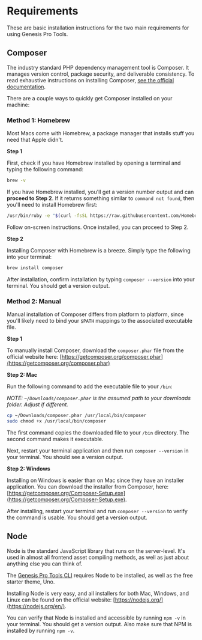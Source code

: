 # Requirements
These are basic installation instructions for the two main requirements for using Genesis Pro Tools.

## Composer
The industry standard PHP dependency management tool is Composer. It manages version control, package security, and deliverable consistency.
To read exhaustive instructions on installing Composer, [see the official documentation](https://getcomposer.org/download/).

There are a couple ways to quickly get Composer installed on your machine:

### Method 1: Homebrew
Most Macs come with Homebrew, a package manager that installs stuff you need that Apple didn't.

**Step 1**

First, check if you have Homebrew installed by opening a terminal and typing the following command:

```bash
brew -v
```

If you have Homebrew installed, you'll get a version number output and can **proceed to Step 2**. If it returns something similar to `command not found`, then you'll need to install Homebrew first:

```bash
/usr/bin/ruby -e "$(curl -fsSL https://raw.githubusercontent.com/Homebrew/install/master/install)"
```

Follow on-screen instructions. Once installed, you can proceed to Step 2.

**Step 2**

Installing Composer with Homebrew is a breeze. Simply type the following into your terminal:

```bash
brew install composer
```

After installation, confirm installation by typing `composer --version` into your terminal. You should get a version output.

### Method 2: Manual
Manual installation of Composer differs from platform to platform, since you'll likely need to bind your `$PATH` mappings to the associated executable file.

**Step 1**

To manually install Composer, download the `composer.phar` file from the official website here: [https://getcomposer.org/composer.phar](https://getcomposer.org/composer.phar)

**Step 2: Mac**

Run the following command to add the executable file to your `/bin`:

*NOTE: `~/Downloads/composer.phar` is the assumed path to your downloads folder. Adjust if different.*

```bash
cp ~/Downloads/composer.phar /usr/local/bin/composer
sudo chmod +x /usr/local/bin/composer
```

The first command copies the downloaded file to your `/bin` directory. The second command makes it executable.

Next, restart your terminal application and then run `composer --version` in your terminal. You should see a version output.

**Step 2: Windows**

Installing on Windows is easier than on Mac since they have an installer application. You can download the installer from Composer, here: [https://getcomposer.org/Composer-Setup.exe](https://getcomposer.org/Composer-Setup.exe).

After installing, restart your terminal and run `composer --version` to verify the command is usable. You should get a version output.

## Node
Node is the standard JavaScript library that runs on the server-level. It's used in almost all frontend asset compiling methods, as well as just about anything else you can think of.

The [Genesis Pro Tools CLI](/cli/) requires Node to be installed, as well as the free starter theme, Uno.

Installing Node is very easy, and all installers for both Mac, Windows, and Linux can be found on the official website: [https://nodejs.org/](https://nodejs.org/en/).

You can verify that Node is installed and accessible by running `npm -v` in your terminal. You should get a version output. Also make sure that NPM is installed by running `npm -v`.  